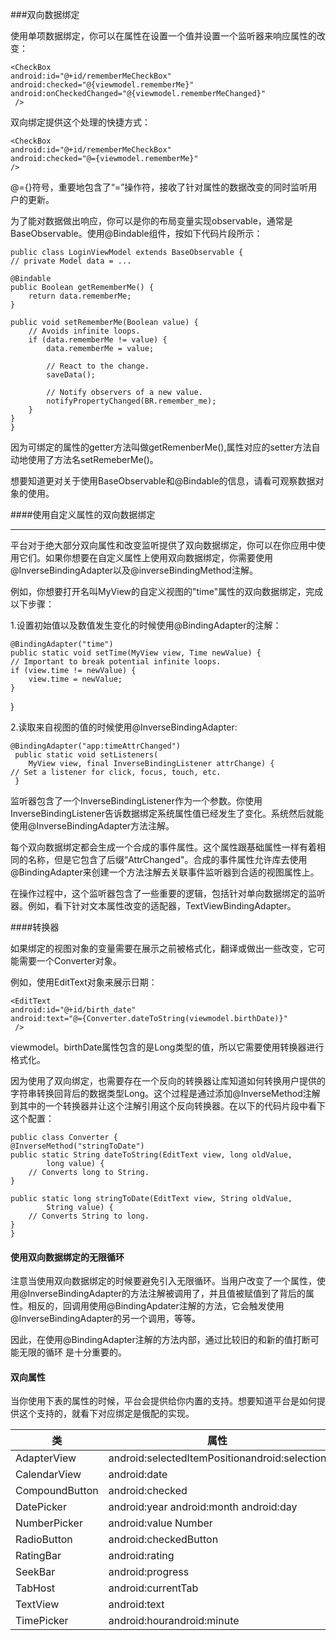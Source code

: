 ###双向数据绑定

使用单项数据绑定，你可以在属性在设置一个值并设置一个监听器来响应属性的改变：

	<CheckBox
    android:id="@+id/rememberMeCheckBox"
    android:checked="@{viewmodel.rememberMe}"
    android:onCheckedChanged="@{viewmodel.rememberMeChanged}"
     />
双向绑定提供这个处理的快捷方式：
	
	<CheckBox
    android:id="@+id/rememberMeCheckBox"
    android:checked="@={viewmodel.rememberMe}"
    />    
     
@={}符号，重要地包含了“=”操作符，接收了针对属性的数据改变的同时监听用户的更新。

为了能对数据做出响应，你可以是你的布局变量实现observable，通常是BaseObservable。使用@Bindable组件，按如下代码片段所示：

    public class LoginViewModel extends BaseObservable {
    // private Model data = ...

    @Bindable
    public Boolean getRememberMe() {
        return data.rememberMe;
    }

    public void setRememberMe(Boolean value) {
        // Avoids infinite loops.
        if (data.rememberMe != value) {
            data.rememberMe = value;

            // React to the change.
            saveData();

            // Notify observers of a new value.
            notifyPropertyChanged(BR.remember_me);
        }
    }
    }     

因为可绑定的属性的getter方法叫做getRemenberMe(),属性对应的setter方法自动地使用了方法名setRemeberMe()。

想要知道更对关于使用BaseObservable和@Bindable的信息，请看可观察数据对象的使用。

####使用自定义属性的双向数据绑定
___

平台对于绝大部分双向属性和改变监听提供了双向数据绑定，你可以在你应用中使用它们。如果你想要在自定义属性上使用双向数据绑定，你需要使用@InverseBindingAdapter以及@inverseBindingMethod注解。

例如，你想要打开名叫MyView的自定义视图的"time"属性的双向数据绑定，完成以下步骤：

1.设置初始值以及数值发生变化的时候使用@BindingAdapter的注解：
	
	@BindingAdapter("time")
    public static void setTime(MyView view, Time newValue) {
    // Important to break potential infinite loops.
    if (view.time != newValue) {
        view.time = newValue;
    }
   }    
  
2.读取来自视图的值的时候使用@InverseBindingAdapter:
   
    @BindingAdapter("app:timeAttrChanged")
     public static void setListeners(
        MyView view, final InverseBindingListener attrChange) {
    // Set a listener for click, focus, touch, etc.
     }  

监听器包含了一个InverseBindingListener作为一个参数。你使用InverseBindingListener告诉数据绑定系统属性值已经发生了变化。系统然后就能使用@InverseBindingAdapter方法注解。

每个双向数据绑定都会生成一个合成的事件属性。这个属性跟基础属性一样有着相同的名称，但是它包含了后缀“AttrChanged"。合成的事件属性允许库去使用@BindingAdapter来创建一个方法注解去关联事件监听器到合适的视图属性上。

在操作过程中，这个监听器包含了一些重要的逻辑，包括针对单向数据绑定的监听器。例如，看下针对文本属性改变的适配器，TextViewBindingAdapter。

####转换器

如果绑定的视图对象的变量需要在展示之前被格式化，翻译或做出一些改变，它可能需要一个Converter对象。

例如，使用EditText对象来展示日期：

	<EditText
    android:id="@+id/birth_date"
    android:text="@={Converter.dateToString(viewmodel.birthDate)}"
     />   
viewmodel。birthDate属性包含的是Long类型的值，所以它需要使用转换器进行格式化。

因为使用了双向绑定，也需要存在一个反向的转换器让库知道如何转换用户提供的字符串转换回背后的数据类型Long。这个过程是通过添加@InverseMethod注解到其中的一个转换器并让这个注解引用这个反向转换器。在以下的代码片段中看下这个配置：

	public class Converter {
    @InverseMethod("stringToDate")
    public static String dateToString(EditText view, long oldValue,
            long value) {
        // Converts long to String.
    }

    public static long stringToDate(EditText view, String oldValue,
            String value) {
        // Converts String to long.
    }
    }
#### 使用双向数据绑定的无限循环

注意当使用双向数据绑定的时候要避免引入无限循环。当用户改变了一个属性，使用@InverseBindingAdapter的方法注解被调用了，并且值被赋值到了背后的属性。相反的，回调用使用@BindingApdater注解的方法，它会触发使用@InverseBindingAdapter的另一个调用，等等。

因此，在使用@BindingAdapter注解的方法内部，通过比较旧的和新的值打断可能无限的循环     是十分重要的。

#### 双向属性

当你使用下表的属性的时候，平台会提供给你内置的支持。想要知道平台是如何提供这个支持的，就看下对应绑定是俄配的实现。

|类|属性|绑定适配器|
|---|---|---|
|AdapterView|	android:selectedItemPositionandroid:selection|AdapterViewBindingAdapter|
|CalendarView|	android:date|	CalendarViewBindingAdapter|
|CompoundButton|	android:checked|	CompoundButtonBindingAdapter|
|DatePicker|	android:year android:month android:day|DatePickerBindingAdapter|
|NumberPicker|	android:value	Number|PickerBindingAdapter|
|RadioButton|	android:checkedButton|	RadioGroupBindingAdapter|
|RatingBar|	android:rating|	RatingBarBindingAdapter|
|SeekBar|	android:progress|	SeekBarBindingAdapter|
|TabHost|	android:currentTab|	TabHostBindingAdapter|
|TextView	|android:text|	TextViewBindingAdapter|
|TimePicker|	android:hourandroid:minute|	TimePickerBindingAdapter|